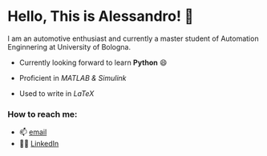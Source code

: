 # Hello, This is Alessandro! 👋 
I am an automotive enthusiast and currently a master student of Automation Enginnering at University of Bologna.

* Currently looking forward to learn **Python** :smile:

* Proficient in *MATLAB & Simulink*
* Used to write in *LaTeX*

### How to reach me:
* 📫 [email](ale.c.cecconi@gmail.com)
* 👨‍💼 [LinkedIn](http://www.linkedin.com/in/alessandro-cecconi-a5a988182/)
<!---
aleegeco/aleegeco is a ✨ special ✨ repository because its `README.md` (this file) appears on your GitHub profile.
You can click the Preview link to take a look at your changes.
--->
